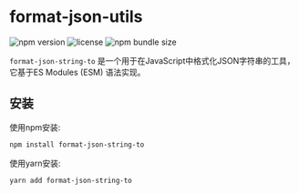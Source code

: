 # format-json-utils

![npm version](https://img.shields.io/npm/v/format-json-string-to)
![license](https://img.shields.io/npm/l/format-json-string-to)
![npm bundle size](https://img.shields.io/bundlephobia/min/format-json-utils)

`format-json-string-to` 是一个用于在JavaScript中格式化JSON字符串的工具，它基于ES Modules (ESM) 语法实现。

## 安装

使用npm安装:

```bash
npm install format-json-string-to
```
使用yarn安装:

```bash
yarn add format-json-string-to
```